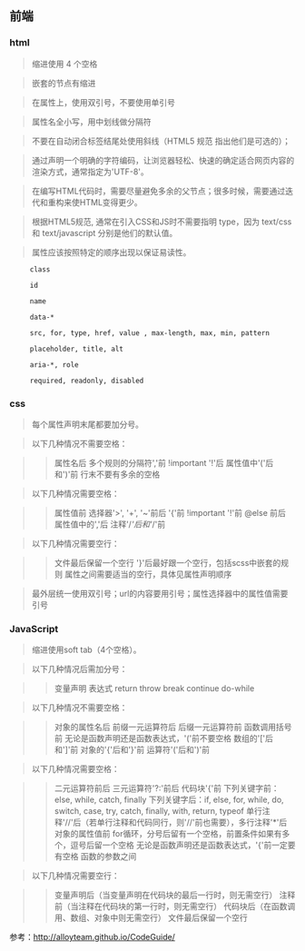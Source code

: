 

## 前端

### html

> 缩进使用 4 个空格

> 嵌套的节点有缩进

> 在属性上，使用双引号，不要使用单引号

> 属性名全小写，用中划线做分隔符

>不要在自动闭合标签结尾处使用斜线（HTML5 规范 指出他们是可选的）； 

>通过声明一个明确的字符编码，让浏览器轻松、快速的确定适合网页内容的渲染方式，通常指定为'UTF-8'。

>在编写HTML代码时，需要尽量避免多余的父节点；很多时候，需要通过迭代和重构来使HTML变得更少。

> 根据HTML5规范, 通常在引入CSS和JS时不需要指明 type，因为 text/css 和 text/javascript 分别是他们的默认值。

>属性应该按照特定的顺序出现以保证易读性。

````
     class

     id

     name

     data-*

     src, for, type, href, value , max-length, max, min, pattern

     placeholder, title, alt

     aria-*, role

     required, readonly, disabled
````

### css

>每个属性声明末尾都要加分号。

>以下几种情况不需要空格：

>>属性名后
>>多个规则的分隔符','前
>>!important '!'后
>>属性值中'('后和')'前
>>行末不要有多余的空格

>以下几种情况需要空格：

>>属性值前
>>选择器'>', '+', '~'前后
>>'{'前
>>!important '!'前
>>@else 前后
>>属性值中的','后
>>注释'/*'后和'*/'前

>以下几种情况需要空行：

>>文件最后保留一个空行
>>'}'后最好跟一个空行，包括scss中嵌套的规则
>>属性之间需要适当的空行，具体见属性声明顺序

>最外层统一使用双引号；url的内容要用引号；属性选择器中的属性值需要引号


### JavaScript

>缩进使用soft tab（4个空格）。

>以下几种情况后需加分号：

>>变量声明
>>表达式
>>return
>>throw
>>break
>>continue
>>do-while

>以下几种情况不需要空格：

>>对象的属性名后
>>前缀一元运算符后
>>后缀一元运算符前
>>函数调用括号前
>>无论是函数声明还是函数表达式，'('前不要空格
>>数组的'['后和']'前
>>对象的'{'后和'}'前
>>运算符'('后和')'前

>以下几种情况需要空格：

>>二元运算符前后
>>三元运算符'?:'前后
>>代码块'{'前
>>下列关键字前：else, while, catch, finally
>>下列关键字后：if, else, for, while, do, switch, case, try, catch, finally, with, return, typeof
>>单行注释'//'后（若单行注释和代码同行，则'//'前也需要），多行注释'*'后
>>对象的属性值前
>>for循环，分号后留有一个空格，前置条件如果有多个，逗号后留一个空格
>>无论是函数声明还是函数表达式，'{'前一定要有空格
>>函数的参数之间

>以下几种情况需要空行：

>>变量声明后（当变量声明在代码块的最后一行时，则无需空行）
>>注释前（当注释在代码块的第一行时，则无需空行）
>>代码块后（在函数调用、数组、对象中则无需空行）
>>文件最后保留一个空行


参考：<http://alloyteam.github.io/CodeGuide/>
